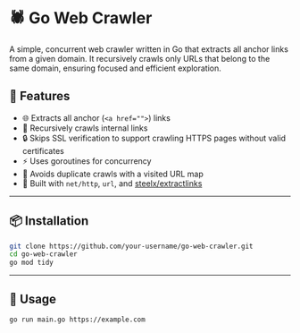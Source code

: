 # 🕷️ Go Web Crawler

A simple, concurrent web crawler written in Go that extracts all anchor links from a given domain. It recursively crawls only URLs that belong to the same domain, ensuring focused and efficient exploration.


## 🚀 Features

- 🌐 Extracts all anchor (`<a href="">`) links
- 🔄 Recursively crawls internal links
- 🔒 Skips SSL verification to support crawling HTTPS pages without valid certificates
- ⚡ Uses goroutines for concurrency
- 🧠 Avoids duplicate crawls with a visited URL map
- 🧪 Built with `net/http`, `url`, and [steelx/extractlinks](https://github.com/steelx/extractlinks)

---

## 📦 Installation

```bash
git clone https://github.com/your-username/go-web-crawler.git
cd go-web-crawler
go mod tidy
```

---



## 🧪 Usage

```bash
go run main.go https://example.com

